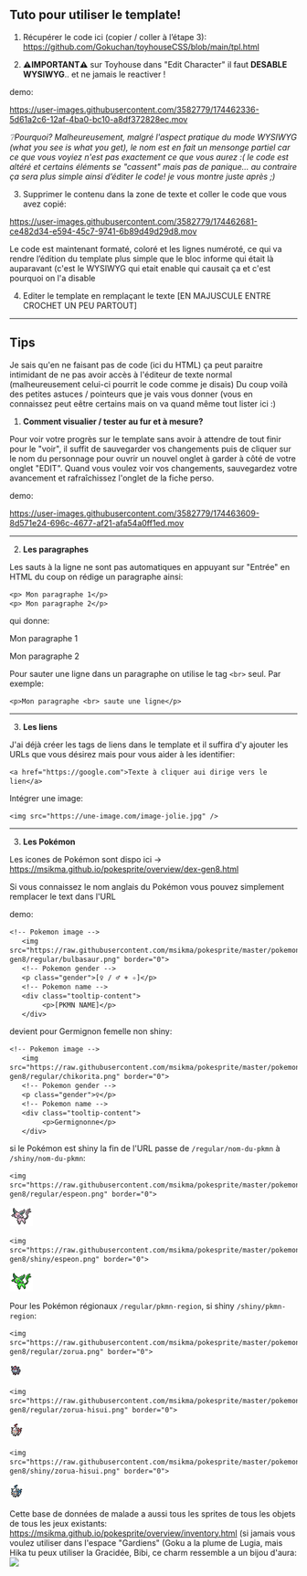 Tuto pour utiliser le template! 
----------

1. Récupérer le code ici (copier / coller à l’étape 3): https://github.com/Gokuchan/toyhouseCSS/blob/main/tpl.html

2. **⚠️IMPORTANT⚠️** sur Toyhouse dans "Edit Character" il faut **DESABLE WYSIWYG**.. et ne jamais le reactiver !

demo:

https://user-images.githubusercontent.com/3582779/174462336-5d61a2c6-12af-4ba0-bc10-a8df372828ec.mov

*❔Pourquoi? Malheureusement, malgré l'aspect pratique du mode WYSIWYG (what you see is what you get), le nom est en fait un mensonge partiel car ce que vous voyiez n'est pas exactement ce que vous aurez :( le code est altéré et certains éléments se "cassent" mais pas de panique... au contraire ça sera plus simple ainsi d’éditer le code! je vous montre juste après ;)*

3. Supprimer le contenu dans la zone de texte et coller le code que vous avez copié:

https://user-images.githubusercontent.com/3582779/174462681-ce482d34-e594-45c7-9741-6b89d49d29d8.mov

Le code est maintenant formaté, coloré et les lignes numéroté, ce qui va rendre l’édition du template plus simple que le bloc informe qui était là auparavant (c'est le WYSIWYG qui etait enable qui causait ça et c'est pourquoi on l'a disable

4. Editer le template en remplaçant le texte [EN MAJUSCULE ENTRE CROCHET UN PEU PARTOUT]

------------------------------------------

Tips
----

Je sais qu'en ne faisant pas de code (ici du HTML) ça peut paraitre intimidant de ne pas avoir accès à l'éditeur de texte normal (malheureusement celui-ci pourrit le code comme je disais)
Du coup voilà des petites astuces / pointeurs que je vais vous donner (vous en connaissez peut eêtre certains mais on va quand même tout lister ici :)

1. **Comment visualier / tester au fur et à mesure?**

Pour voir votre progrès sur le template sans avoir à attendre de tout finir pour le "voir", il suffit de sauvegarder vos changements puis de cliquer sur le nom du personnage pour ouvrir un nouvel onglet à garder à côté de votre onglet "EDIT".
Quand vous voulez voir vos changements, sauvegardez votre avancement et rafraîchissez l'onglet de la fiche perso.

demo:



https://user-images.githubusercontent.com/3582779/174463609-8d571e24-696c-4677-af21-afa54a0ff1ed.mov

------------------------------------------

2. **Les paragraphes**

Les sauts à la ligne ne sont pas automatiques en appuyant sur "Entrée" en HTML du coup on rédige un paragraphe ainsi:
```
<p> Mon paragraphe 1</p>
<p> Mon paragraphe 2</p>
```
qui donne:

Mon paragraphe 1

Mon paragraphe 2

Pour sauter une ligne dans un paragraphe on utilise le tag `<br>` seul. Par exemple:

```
<p>Mon paragraphe <br> saute une ligne</p>
```

------------------------------------------

3. **Les liens**

J'ai déjà créer les tags de liens dans le template et il suffira d'y ajouter les URLs que vous désirez mais pour vous aider à les identifier:

```
<a href="https://google.com">Texte à cliquer aui dirige vers le lien</a>
```
Intégrer une image:

```
<img src="https://une-image.com/image-jolie.jpg" />
```

------------------------------------------

3. **Les Pokémon**

Les icones de Pokémon sont dispo ici -> https://msikma.github.io/pokesprite/overview/dex-gen8.html

Si vous connaissez le nom anglais du Pokémon vous pouvez simplement remplacer le text dans l'URL

demo:

```
<!-- Pokemon image -->
   <img src="https://raw.githubusercontent.com/msikma/pokesprite/master/pokemon-gen8/regular/bulbasaur.png" border="0">
   <!-- Pokemon gender -->
   <p class="gender">[♀ / ♂ + ✧]</p> 
   <!-- Pokemon name -->
   <div class="tooltip-content">
        <p>[PKMN NAME]</p>
   </div> 
```  
devient pour Germignon femelle non shiny:
```
<!-- Pokemon image -->
   <img src="https://raw.githubusercontent.com/msikma/pokesprite/master/pokemon-gen8/regular/chikorita.png" border="0">
   <!-- Pokemon gender -->
   <p class="gender">♀</p> 
   <!-- Pokemon name -->
   <div class="tooltip-content">
        <p>Germignonne</p>
   </div> 
```  
si le Pokémon est shiny la fin de l'URL passe de `/regular/nom-du-pkmn` à `/shiny/nom-du-pkmn`:

```
<img src="https://raw.githubusercontent.com/msikma/pokesprite/master/pokemon-gen8/regular/espeon.png" border="0">
```  

![](https://raw.githubusercontent.com/msikma/pokesprite/master/pokemon-gen8/regular/espeon.png)

```
<img src="https://raw.githubusercontent.com/msikma/pokesprite/master/pokemon-gen8/shiny/espeon.png" border="0">
```  
![](https://raw.githubusercontent.com/msikma/pokesprite/master/pokemon-gen8/shiny/espeon.png)

Pour les Pokémon régionaux `/regular/pkmn-region`, si shiny `/shiny/pkmn-region`:


```
<img src="https://raw.githubusercontent.com/msikma/pokesprite/master/pokemon-gen8/regular/zorua.png" border="0">
```  

![](https://raw.githubusercontent.com/msikma/pokesprite/master/pokemon-gen8/regular/zorua.png)

```
<img src="https://raw.githubusercontent.com/msikma/pokesprite/master/pokemon-gen8/regular/zorua-hisui.png" border="0">
```  
![](https://raw.githubusercontent.com/msikma/pokesprite/master/pokemon-gen8/regular/zorua-hisui.png)
```
<img src="https://raw.githubusercontent.com/msikma/pokesprite/master/pokemon-gen8/shiny/zorua-hisui.png" border="0">
```  
![](https://raw.githubusercontent.com/msikma/pokesprite/master/pokemon-gen8/shiny/zorua-hisui.png)


Cette base de données de malade a aussi tous les sprites de tous les objets de tous les jeux existants: https://msikma.github.io/pokesprite/overview/inventory.html (si jamais vous voulez utiliser dans l'espace "Gardiens" (Goku a la plume de Lugia, mais Hika tu peux utiliser la Gracidée, Bibi, ce charm ressemble a un bijou d'aura: ![](https://raw.githubusercontent.com/msikma/pokesprite/master/items/key-item/shiny-charm.png)
